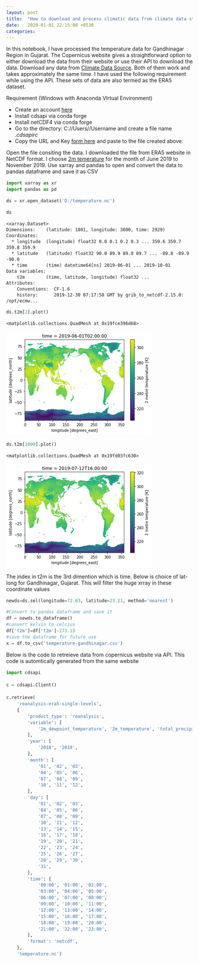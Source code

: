 ```yaml
---
layout: post
title:  "How to download and process climatic data from climate data store (CDS)?"
date:   2020-01-01 22:15:00 +0530
categories: 
---
```

In this notebook, I have processed the temperature data for Gandhinagar Region in Gujarat. The Copernicus website gives a straightforward option to either download the data from their website or use their API to download the data. Download any data from [Climate Data Source](https://cds.climate.copernicus.eu/#!/home). Both of them work and takes approximately the same time. I have used the following requirement while using the API. These sets of data are also termed as the ERA5 dataset.

Requirement (Windows with Anaconda VIrtual Environment)  
- Create an account [here](https://cds.climate.copernicus.eu)
- Install cdsapi via conda forge
- Install netCDF4 via conda forge 
- Go to the directory: C://Users//Username and create a file name <i>.cdsapirc</i>
- Copy the URL and Key [form here](https://cds.climate.copernicus.eu/api-how-to) and paste to the file created above: 

 Open the file consiting the data. I downloaded the file from ERA5 website in NetCDF format. I choose <u>2m temerature</u> for the month of June 2019 to November 2019. Use xarray and pandas to open and convert the data to pandas dataframe and save it as CSV


```python
import xarray as xr
import pandas as pd
```


```python
ds = xr.open_dataset('D:/temperature.nc')

```


```python
ds
```




    <xarray.Dataset>
    Dimensions:    (latitude: 1801, longitude: 3600, time: 2929)
    Coordinates:
      * longitude  (longitude) float32 0.0 0.1 0.2 0.3 ... 359.6 359.7 359.8 359.9
      * latitude   (latitude) float32 90.0 89.9 89.8 89.7 ... -89.8 -89.9 -90.0
      * time       (time) datetime64[ns] 2019-06-01 ... 2019-10-01
    Data variables:
        t2m        (time, latitude, longitude) float32 ...
    Attributes:
        Conventions:  CF-1.6
        history:      2019-12-30 07:17:58 GMT by grib_to_netcdf-2.15.0: /opt/ecmw...




```python
ds.t2m[2].plot()
```




    <matplotlib.collections.QuadMesh at 0x19fce396d68>




![png](output_5_1.png)



```python
ds.t2m[1000].plot()
```




    <matplotlib.collections.QuadMesh at 0x19fd03fc630>




![png](output_6_1.png)


The index in t2m is the 3rd dimention which is time. Below is choice of lat-long for Gandhinagar, Gujarat. This will filter the huge xrray in these coordinate values


```python
newds=ds.sel(longitude=72.63, latitude=23.21, method='nearest')
```


```python
#Convert to pandas dataframe and save it
df = newds.to_dataframe()
#convert kelvin to celcius
df['t2m']=df['t2m']-273.15
#save the dataframe for future use
x = df.to_csv('temperature-gandhinagar.csv')
```

Below is the code  to retreieve data from copernicus website via API. This code is automtically generated from the same website


```python
import cdsapi

c = cdsapi.Client()

c.retrieve(
    'reanalysis-era5-single-levels',
    {
        'product_type': 'reanalysis',
        'variable': [
            '2m_dewpoint_temperature', '2m_temperature', 'total_precipitation',
        ],
        'year': [
            '2018', '2019',
        ],
        'month': [
            '01', '02', '03',
            '04', '05', '06',
            '07', '08', '09',
            '10', '11', '12',
        ],
        'day': [
            '01', '02', '03',
            '04', '05', '06',
            '07', '08', '09',
            '10', '11', '12',
            '13', '14', '15',
            '16', '17', '18',
            '19', '20', '21',
            '22', '23', '24',
            '25', '26', '27',
            '28', '29', '30',
            '31',
        ],
        'time': [
            '00:00', '01:00', '02:00',
            '03:00', '04:00', '05:00',
            '06:00', '07:00', '08:00',
            '09:00', '10:00', '11:00',
            '12:00', '13:00', '14:00',
            '15:00', '16:00', '17:00',
            '18:00', '19:00', '20:00',
            '21:00', '22:00', '23:00',
        ],
        'format': 'netcdf',
    },
    'temperature.nc')

```
